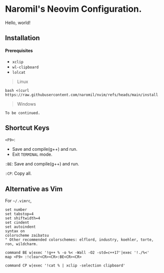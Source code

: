 # Naromil's Neovim Configuration.

Hello, world!

## Installation

#### Prerequisites
- `xclip`
- `wl-clipboard`
- `lolcat`

> Linux

```shell
bash <(curl https://raw.githubusercontent.com/naromil/nvim/refs/heads/main/install.sh)
```

> Windows

```shell
To be continued.
```

## Shortcut Keys

`<F9>`:
* Save and compile(g++) and run.
* Exit `TERMINAL` mode.

`:BE`: Save and compile(g++) and run.

`:CP`: Copy all.

## Alternative as Vim

For `~/.vimrc`,

```vimscript
set number
set tabstop=4
set shiftwidth=4
set cindent
set autoindent
syntax on
colorscheme zaibatsu
" Other recommended colorschemes: elflord, industry, koehler, torte, ron, wildcharm.

command BE w|exec '!g++ % -o %< -Wall -O2 -std=c++17'|exec '!./%<'
map <F9> :!clear<CR><CR>:BE<CR><CR>

command CP w|exec '!cat % | xclip -selection clipboard'
```
